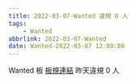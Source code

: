 ```yaml
---
title: 2022-03-07-Wanted 違規 0 人
tags:
    - Wanted
abbrlink: 2022-03-07-Wanted
date: Wanted-2022-03-07 12:00:00
---
```

Wanted 板 [板規連結](https://www.ptt.cc/bbs/Wanted/M.1608829773.A.D3B.html)
昨天違規 0 人
